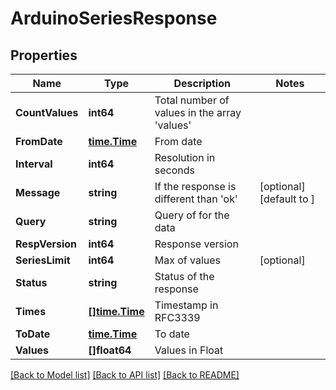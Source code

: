 # ArduinoSeriesResponse

## Properties

Name | Type | Description | Notes
------------ | ------------- | ------------- | -------------
**CountValues** | **int64** | Total number of values in the array &#39;values&#39; | 
**FromDate** | [**time.Time**](time.Time.md) | From date | 
**Interval** | **int64** | Resolution in seconds | 
**Message** | **string** | If the response is different than &#39;ok&#39; | [optional] [default to ]
**Query** | **string** | Query of for the data | 
**RespVersion** | **int64** | Response version | 
**SeriesLimit** | **int64** | Max of values | [optional] 
**Status** | **string** | Status of the response | 
**Times** | [**[]time.Time**](time.Time.md) | Timestamp in RFC3339 | 
**ToDate** | [**time.Time**](time.Time.md) | To date | 
**Values** | **[]float64** | Values in Float | 

[[Back to Model list]](../README.md#documentation-for-models) [[Back to API list]](../README.md#documentation-for-api-endpoints) [[Back to README]](../README.md)


